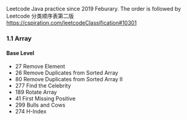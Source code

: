 Leetcode Java practice since 2019 Feburary.
The order is followed by Leetcode 分类顺序表第二版
https://cspiration.com/leetcodeClassification#10301


### 1.1 Array
#### Base Level
  * 27 Remove Element
  * 26 Remove Duplicates from Sorted Array
  * 80 Remove Duplicates from Sorted Array II
  * 277 Find the Celebrity
  * 189 Rotate Array
  * 41 First Missing Positive
  * 299 Bulls and Cows
  * 274 H-Index
